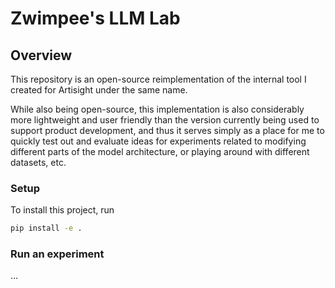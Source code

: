 # Zwimpee's LLM Lab
## Overview
This repository is an open-source reimplementation of the internal tool I created for Artisight under the same name.

While also being open-source, this implementation is also considerably more lightweight and user friendly than the version currently being used to support product development, and thus it serves simply as a place for me to quickly test out and evaluate ideas for experiments related to modifying different parts of the model architecture, or playing around with different datasets, etc.

### Setup
To install this project, run 
```bash
pip install -e .
```

### Run an experiment
...